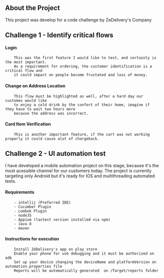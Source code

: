 ## About the Project
This project was develop for a code challenge by ZeDelivery's Company

## Challenge 1 - Identify critical flows

#### Login
        This was the first feature I would like to test, and certainly is the most important.
        As a requirement for ordering, the customer identification is a critical flow and 
        it could impact on people become frustated and loss of money.
        
#### Change on Address Location
        This flow must be highlighted as well, after a hard day our customes would like 
        to enjoy a cold drink by the confort of their home, imagine if they have to wait two hours more
        because the address was incorrect. 
        
#### Card Item Verification
        This is another important feature, if the cart was not working properly it could cause alot of chargeback.
        
## Challenge 2 - UI automation test
I have developed a mobile automation project on this stage, because it's the most acessible channel for our customers today.
The project is currently targeting only Android but it's ready for IOS and multithreading automated tests.

#### Requirements
        - intellij (Preferred IDE)
        - Cucumber Plugin
        - Lombok Plugin
        - nodeJS
        - Appium (lastest version installed via npm)
        - Java 8
        - maven
        
#### Instructions for execution
        Install ZéDelivery's app on play store
        Enable your phone for usb debugging and it must be authorized on adb
        Set up your device changing the deviceName and platformVersion on automation.properties file
        Reports will be automatically generated  on /Target/reports folder

        
        


        
        
        
        
        
        
        
        
        

         
 
